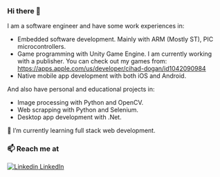 ### Hi there 👋

I am a software engineer and have some work experiences in:
 * Embedded software development. Mainly with ARM (Mostly ST), PIC microcontrollers.
 * Game programming with Unity Game Engine. I am currently working with a publisher. You can check out my games from:
   https://apps.apple.com/us/developer/cihad-dogan/id1042090984
 * Native mobile app development with both iOS and Android.

And also have personal and educational projects in:
 * Image processing with Python and OpenCV.
 * Web scrapping with Python and Selenium.
 * Desktop app development with .Net.

🔭 I’m currently learning full stack web development.

### 📫 Reach me at 
[![Linkedin](https://i.stack.imgur.com/gVE0j.png) LinkedIn](https://www.linkedin.com/in/cihad-dogan-1b029499/)
